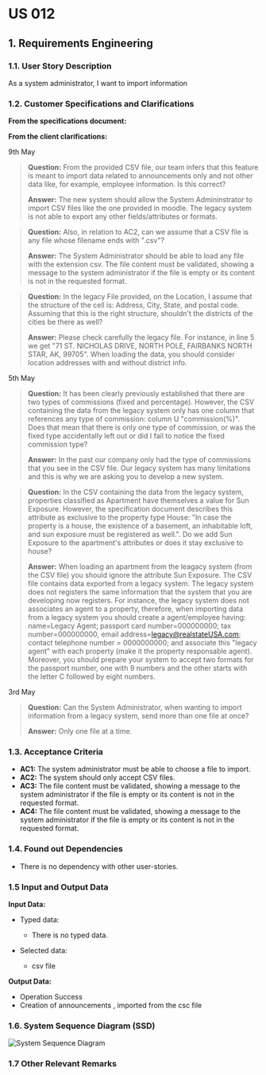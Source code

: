 # US 012

## 1. Requirements Engineering


### 1.1. User Story Description


As a system administrator, I want to import information 


### 1.2. Customer Specifications and Clarifications 


**From the specifications document:**


**From the client clarifications:**

9th May

> **Question:** From the provided CSV file, our team infers that this feature is meant to import data related to announcements only and not other data like, for example, employee information. Is this correct?
>  
> **Answer:** The new system should allow the System Admininstrator to import CSV files like the one provided in moodle. The legacy system is not able to export any other fields/attributes or formats.


> **Question:** Also, in relation to AC2, can we assume that a CSV file is any file whose filename ends with ".csv"?
>  
> **Answer:**  The System Administrator should be able to load any file with the extension csv. The file content must be validated, showing a message to the system
administrator if the file is empty or its content is not in the requested format.


> **Question:** In the legacy File provided, on the Location, I assume that the structure of the cell is: Address, City, State, and postal code. Assuming that this is the right structure, shouldn't the districts of the cities be there as well?
>
> **Answer:** Please check carefully the legacy file. For instance, in line 5 we get "71 ST. NICHOLAS DRIVE, NORTH POLE, FAIRBANKS NORTH STAR,  AK, 99705". When loading the data, you should consider location addresses with and without district info.

5th May

> **Question:** It has been clearly previously established that there are two types of commissions (fixed and percentage). However, the CSV containing the data from the legacy system only has one column that references any type of commission: column U "commission(%)". Does that mean that there is only one type of commission, or was the fixed type accidentally left out or did I fail to notice the fixed commission type?
>
> **Answer:** In the past our company only had the type of commissions that you see in the CSV file. Our legacy system has many limitations and this is why we are asking you to develop a new system.


> **Question:** In the CSV containing the data from the legacy system, properties classified as Apartment have themselves a value for Sun Exposure. However, the specification document describes this attribute as exclusive to the property type House: "In case the property is a house, the existence of a basement, an inhabitable loft, and sun exposure must be registered as well.". Do we add Sun Exposure to the apartment's attributes or does it stay exclusive to house?
>
> **Answer:** When loading an apartment from the leagacy system (from the CSV file) you should ignore the attribute Sun Exposure.
The CSV file contains data exported from a legacy system. The legacy system does not registers the same information that the system that you are developing now registers. For instance, the legacy system does not associates an agent to a property, therefore, when importing data from a legacy system you should create a agent/employee having:
name=Legacy Agent; passport card number=000000000; tax number=000000000, email address=legacy@realstateUSA.com; contact telephone number = 0000000000; and associate this "legacy agent" with each property (make it the property responsable agent). Moreover, you should prepare your system to accept two formats for the passport number, one with 9 numbers and the other starts with the letter C followed by eight numbers.

3rd May

> **Question:** Can the System Administrator, when wanting to import information from a legacy system, send more than one file at once?
> 
> **Answer:** Only one file at a time.

### 1.3. Acceptance Criteria

* **AC1:** The system administrator must be able to choose a file to import.
* **AC2:** The system should only accept CSV files.
* **AC3:** The file content must be validated, showing a message to the system
  administrator if the file is empty or its content is not in the requested format.
* **AC4:** The file content must be validated, showing a message to the system
  administrator if the file is empty or its content is not in the requested format.


### 1.4. Found out Dependencies


* There is no dependency with other user-stories.


### 1.5 Input and Output Data


**Input Data:**

* Typed data:
	* There is no typed data.


* Selected data:
	* csv file

**Output Data:**

* Operation Success
* Creation of announcements , imported from the csc file

### 1.6. System Sequence Diagram (SSD)

![System Sequence Diagram](svg/us001-system-sequence-diagram.svg)

### 1.7 Other Relevant Remarks